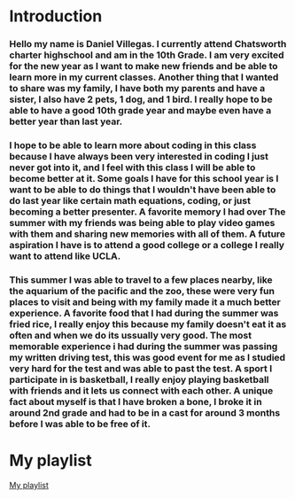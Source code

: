 
# Introduction
### Hello my name is Daniel Villegas. I currently attend Chatsworth charter highschool and am in the 10th Grade. I am very excited for the new year as I want to make new friends and be able to learn more in my current classes. Another thing that I wanted to share was my family, I have both my parents and have a sister, I also have 2 pets, 1 dog, and 1 bird. I really hope to be able to have a good 10th grade year and maybe even have a better year than last year.

### I hope to be able to learn more about coding in this class because I have always been very interested in coding I just never got into it, and I feel with this class I will be able to become better at it. Some goals I have for this school year is I want to be able to do things that I wouldn't have been able to do last year like certain math equations, coding, or just becoming a better presenter. A favorite memory I had over The summer with my friends was being able to play video games with them and sharing new memories with all of them. A future aspiration I have is to attend a good college or a college I really want to attend like UCLA.

### This summer I was able to travel to a few places nearby, like the aquarium of the pacific and the zoo, these were very fun places to visit and being with my family made it a much better experience. A favorite food that I had during the summer was fried rice, I really enjoy this because my family doesn't eat it as often and when we do its ussually very good. The most memorable experience i had during the summer was passing my written driving test, this was good event for me as I studied very hard for the test and was able to past the test. A sport I participate in is basketball, I really enjoy playing basketball with friends and it lets us connect with each other. A unique fact about myself is that I have broken a bone, I broke it in around 2nd grade and had to be in a cast for around 3 months before I was able to be free of it.

# My playlist

[My playlist](https://open.spotify.com/playlist/5ihtnDhGM0XfiDy2eBl2zL)